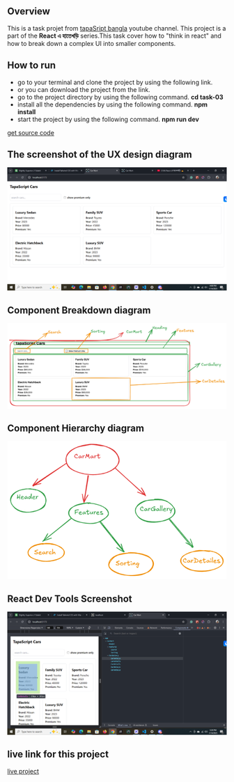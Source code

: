 ## Overview
This is a task projet from [tapaSript bangla](https://www.youtube.com/@tapascript-bangla) youtube channel. This project is a part of the **React এ হাতেখড়ি** series.This task cover how to "think in react" and how to break down a complex UI into smaller components.


## How to run 

- go to your terminal and clone the project by using the following link.
- or you can download the project from the link.
- go to the project directory by using the following command.
**cd task-03**
- install all the dependencies by using the following command.
**npm install**
- start the project by using the following command.
**npm run dev**

[get source code](https://github.com/rashed-mia/react-e-hatekhori-task-03.git)

## The screenshot of the UX design diagram
![UX Design Diagram](/public/ui.png)

## Component Breakdown diagram
![Component Breakdown Diagram](/public/CarMart.png)

## Component Hierarchy diagram
![Component Hierarchy Diagram](/public/CHD.png)

## React Dev Tools Screenshot
![React Dev Tools Screenshot](/public/component-structure.png)


##  live link for this project

[live project](https://react-e-hatekhori-task-03.vercel.app/)